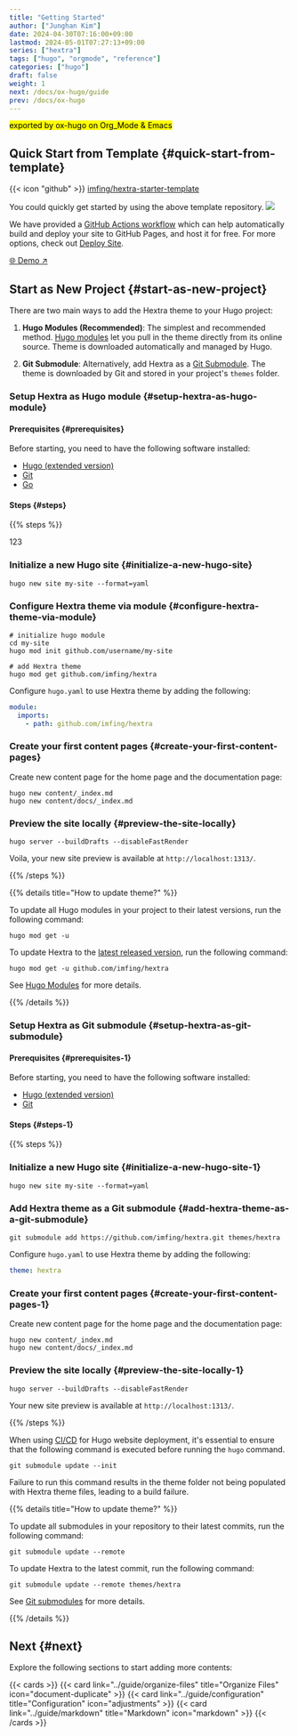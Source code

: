 ```yaml
---
title: "Getting Started"
author: ["Junghan Kim"]
date: 2024-04-30T07:16:00+09:00
lastmod: 2024-05-01T07:27:13+09:00
series: ["hextra"]
tags: ["hugo", "orgmode", "reference"]
categories: ["hugo"]
draft: false
weight: 1
next: /docs/ox-hugo/guide
prev: /docs/ox-hugo
---
```


<mark>exported by ox-hugo on Org_Mode &amp; Emacs</mark> <!--more-->


## Quick Start from Template {#quick-start-from-template}

{{< icon "github" >}}&nbsp;[imfing/hextra-starter-template](https://github.com/imfing/hextra-starter-template)

You could quickly get started by using the above template repository. ![](/home/junghan/sync/org/docs/20240426_163954_screenshot.png)

We have provided a [GitHub Actions workflow](https://docs.github.com/en/pages/getting-started-with-github-pages/configuring-a-publishing-source-for-your-github-pages-site#publishing-with-a-custom-github-actions-workflow) which can help automatically build and deploy your site to GitHub Pages, and host it for free. For more options, check out [Deploy Site](../guide/deploy-site).

[🌐 Demo ↗](https://imfing.github.io/hextra-starter-template/)


## Start as New Project {#start-as-new-project}

There are two main ways to add the Hextra theme to your Hugo project:

1.  **Hugo Modules (Recommended)**: The simplest and recommended method. [Hugo modules](https://gohugo.io/hugo-modules/) let you pull in the theme directly from its online source. Theme is downloaded automatically and managed by Hugo.

2.  **Git Submodule**: Alternatively, add Hextra as a [Git Submodule](https://git-scm.com/book/en/v2/Git-Tools-Submodules). The theme is downloaded by Git and stored in your project's `themes` folder.


### Setup Hextra as Hugo module {#setup-hextra-as-hugo-module}


#### Prerequisites {#prerequisites}

Before starting, you need to have the following software installed:

-   [Hugo (extended version)](https://gohugo.io/installation/)
-   [Git](https://git-scm.com/)
-   [Go](https://go.dev/)


#### Steps {#steps}

{{% steps %}}

123


### Initialize a new Hugo site {#initialize-a-new-hugo-site}

```shell
hugo new site my-site --format=yaml
```


### Configure Hextra theme via module {#configure-hextra-theme-via-module}

```shell
# initialize hugo module
cd my-site
hugo mod init github.com/username/my-site

# add Hextra theme
hugo mod get github.com/imfing/hextra
```

Configure `hugo.yaml` to use Hextra theme by adding the following:

```yaml
module:
  imports:
    - path: github.com/imfing/hextra
```


### Create your first content pages {#create-your-first-content-pages}

Create new content page for the home page and the documentation page:

```shell
hugo new content/_index.md
hugo new content/docs/_index.md
```


### Preview the site locally {#preview-the-site-locally}

```shell
hugo server --buildDrafts --disableFastRender
```

Voila, your new site preview is available at `http://localhost:1313/`.

{{% /steps %}}

{{% details title="How to update theme?" %}}

To update all Hugo modules in your project to their latest versions, run the following command:

```shell
hugo mod get -u
```

To update Hextra to the [latest released version](https://github.com/imfing/hextra/releases), run the following command:

```shell
hugo mod get -u github.com/imfing/hextra
```

See [Hugo Modules](https://gohugo.io/hugo-modules/use-modules/#update-all-modules) for more details.

{{% /details %}}


### Setup Hextra as Git submodule {#setup-hextra-as-git-submodule}


#### Prerequisites {#prerequisites-1}

Before starting, you need to have the following software installed:

-   [Hugo (extended version)](https://gohugo.io/installation/)
-   [Git](https://git-scm.com/)


#### Steps {#steps-1}

{{% steps %}}


### Initialize a new Hugo site {#initialize-a-new-hugo-site-1}

```shell
hugo new site my-site --format=yaml
```


### Add Hextra theme as a Git submodule {#add-hextra-theme-as-a-git-submodule}

```shell
git submodule add https://github.com/imfing/hextra.git themes/hextra
```

Configure `hugo.yaml` to use Hextra theme by adding the following:

```yaml
theme: hextra
```


### Create your first content pages {#create-your-first-content-pages-1}

Create new content page for the home page and the documentation page:

```shell
hugo new content/_index.md
hugo new content/docs/_index.md
```


### Preview the site locally {#preview-the-site-locally-1}

```shell
hugo server --buildDrafts --disableFastRender
```

Your new site preview is available at `http://localhost:1313/`.

{{% /steps %}}

When using [CI/CD](https://en.wikipedia.org/wiki/CI/CD) for Hugo website deployment, it's essential to ensure that the following command is executed before running the `hugo` command.

```shell
git submodule update --init
```

Failure to run this command results in the theme folder not being populated with Hextra theme files, leading to a build failure.

{{% details title="How to update theme?" %}}

To update all submodules in your repository to their latest commits, run the following command:

```shell
git submodule update --remote
```

To update Hextra to the latest commit, run the following command:

```shell
git submodule update --remote themes/hextra
```

See [Git submodules](https://git-scm.com/book/en/v2/Git-Tools-Submodules) for more details.

{{% /details %}}


## Next {#next}

Explore the following sections to start adding more contents:

{{< cards >}}
  {{< card link="../guide/organize-files" title="Organize Files" icon="document-duplicate" >}}
  {{< card link="../guide/configuration" title="Configuration" icon="adjustments" >}}
  {{< card link="../guide/markdown" title="Markdown" icon="markdown" >}}
{{< /cards >}}
